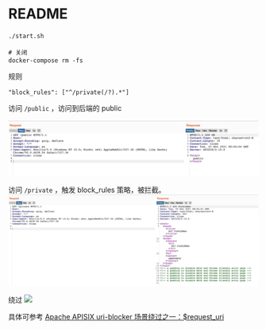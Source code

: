 # README

```
./start.sh

# 关闭
docker-compose rm -fs
```

规则
```
"block_rules": ["^/private(/?).*"]
```

访问 `/public` ，访问到后端的 public

![](static/1.jpg)


访问 `/private` ，触发 block_rules 策略，被拦截。
![](static/2.jpg)

绕过
![](static/3.png)

具体可参考 [Apache APISIX uri-blocker 场景绕过之一：$request_uri](https://articles.zsxq.com/id_6owftl6j1iw8.html)


